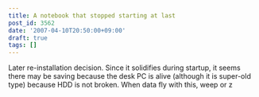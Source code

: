 ```yaml
---
title: A notebook that stopped starting at last
post_id: 3562
date: '2007-04-10T20:50:00+09:00'
draft: true
tags: []
---
```


Later re-installation decision. Since it solidifies during startup, it seems there may be saving because the desk PC is alive (although it is super-old type) because HDD is not broken. When data fly with this, weep or z
